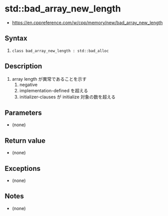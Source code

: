 # std::bad_array_new_length <new>
- <https://en.cppreference.com/w/cpp/memory/new/bad_array_new_length>


## Syntax
1. `class bad_array_new_length : std::bad_alloc`


## Description
1. array length が異常であることを示す
   1. negative
   2. implementation-defined を超える
   3. initializer-clauses が initialize 対象の数を超える


## Parameters
- (none)


## Return value
- (none)


## Exceptions
- (none)


## Notes
- (none)
